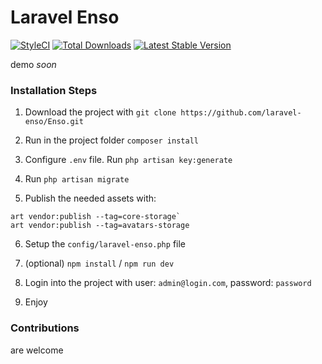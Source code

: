 # Laravel Enso
[![StyleCI](https://styleci.io/repos/95136264/shield?branch=master)](https://styleci.io/repos/95136264)
[![Total Downloads](https://poser.pugx.org/laravel-enso/enso/downloads)](https://packagist.org/packages/laravel-enso/enso)
[![Latest Stable Version](https://poser.pugx.org/laravel-enso/enso/version)](https://packagist.org/packages/laravel-enso/enso)

demo *soon*

### Installation Steps

1. Download the project with `git clone https://github.com/laravel-enso/Enso.git`

2. Run in the project folder `composer install`

3. Configure `.env` file. Run `php artisan key:generate`

4. Run `php artisan migrate`

5. Publish the needed assets with:

```
art vendor:publish --tag=core-storage`
art vendor:publish --tag=avatars-storage
```

6. Setup the `config/laravel-enso.php` file

7. (optional) `npm install` / `npm run dev`

8. Login into the project with user: `admin@login.com`, password: `password`

9. Enjoy

### Contributions

are welcome